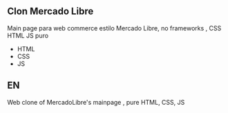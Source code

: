 
## Clon Mercado Libre


Main page para web commerce estilo Mercado Libre, no frameworks , CSS HTML JS puro

- HTML
- CSS
- JS

## EN

Web clone of MercadoLibre's mainpage , pure HTML, CSS, JS
